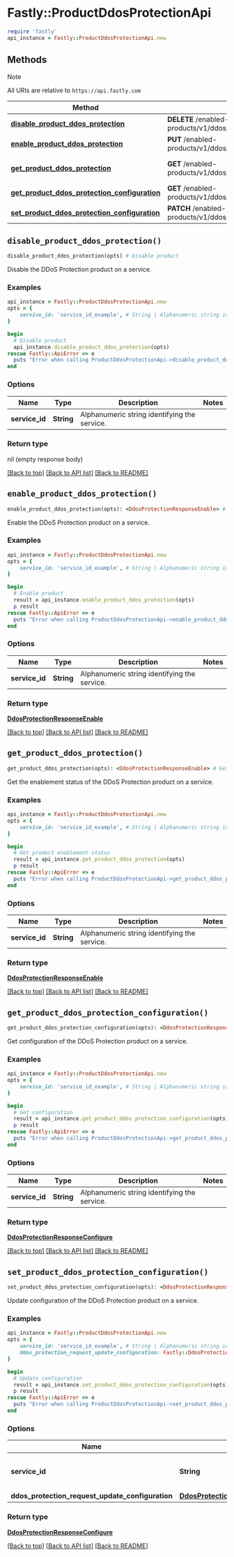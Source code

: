# Fastly::ProductDdosProtectionApi


```ruby
require 'fastly'
api_instance = Fastly::ProductDdosProtectionApi.new
```

## Methods

> [!NOTE]
> All URIs are relative to `https://api.fastly.com`

Method | HTTP request | Description
------ | ------------ | -----------
[**disable_product_ddos_protection**](ProductDdosProtectionApi.md#disable_product_ddos_protection) | **DELETE** /enabled-products/v1/ddos_protection/services/{service_id} | Disable product
[**enable_product_ddos_protection**](ProductDdosProtectionApi.md#enable_product_ddos_protection) | **PUT** /enabled-products/v1/ddos_protection/services/{service_id} | Enable product
[**get_product_ddos_protection**](ProductDdosProtectionApi.md#get_product_ddos_protection) | **GET** /enabled-products/v1/ddos_protection/services/{service_id} | Get product enablement status
[**get_product_ddos_protection_configuration**](ProductDdosProtectionApi.md#get_product_ddos_protection_configuration) | **GET** /enabled-products/v1/ddos_protection/services/{service_id}/configuration | Get configuration
[**set_product_ddos_protection_configuration**](ProductDdosProtectionApi.md#set_product_ddos_protection_configuration) | **PATCH** /enabled-products/v1/ddos_protection/services/{service_id}/configuration | Update configuration


## `disable_product_ddos_protection()`

```ruby
disable_product_ddos_protection(opts) # Disable product
```

Disable the DDoS Protection product on a service.

### Examples

```ruby
api_instance = Fastly::ProductDdosProtectionApi.new
opts = {
    service_id: 'service_id_example', # String | Alphanumeric string identifying the service.
}

begin
  # Disable product
  api_instance.disable_product_ddos_protection(opts)
rescue Fastly::ApiError => e
  puts "Error when calling ProductDdosProtectionApi->disable_product_ddos_protection: #{e}"
end
```

### Options

| Name | Type | Description | Notes |
| ---- | ---- | ----------- | ----- |
| **service_id** | **String** | Alphanumeric string identifying the service. |  |

### Return type

nil (empty response body)

[[Back to top]](#) [[Back to API list]](../../README.md#endpoints)
[[Back to README]](../../README.md)
## `enable_product_ddos_protection()`

```ruby
enable_product_ddos_protection(opts): <DdosProtectionResponseEnable> # Enable product
```

Enable the DDoS Protection product on a service.

### Examples

```ruby
api_instance = Fastly::ProductDdosProtectionApi.new
opts = {
    service_id: 'service_id_example', # String | Alphanumeric string identifying the service.
}

begin
  # Enable product
  result = api_instance.enable_product_ddos_protection(opts)
  p result
rescue Fastly::ApiError => e
  puts "Error when calling ProductDdosProtectionApi->enable_product_ddos_protection: #{e}"
end
```

### Options

| Name | Type | Description | Notes |
| ---- | ---- | ----------- | ----- |
| **service_id** | **String** | Alphanumeric string identifying the service. |  |

### Return type

[**DdosProtectionResponseEnable**](DdosProtectionResponseEnable.md)

[[Back to top]](#) [[Back to API list]](../../README.md#endpoints)
[[Back to README]](../../README.md)
## `get_product_ddos_protection()`

```ruby
get_product_ddos_protection(opts): <DdosProtectionResponseEnable> # Get product enablement status
```

Get the enablement status of the DDoS Protection product on a service.

### Examples

```ruby
api_instance = Fastly::ProductDdosProtectionApi.new
opts = {
    service_id: 'service_id_example', # String | Alphanumeric string identifying the service.
}

begin
  # Get product enablement status
  result = api_instance.get_product_ddos_protection(opts)
  p result
rescue Fastly::ApiError => e
  puts "Error when calling ProductDdosProtectionApi->get_product_ddos_protection: #{e}"
end
```

### Options

| Name | Type | Description | Notes |
| ---- | ---- | ----------- | ----- |
| **service_id** | **String** | Alphanumeric string identifying the service. |  |

### Return type

[**DdosProtectionResponseEnable**](DdosProtectionResponseEnable.md)

[[Back to top]](#) [[Back to API list]](../../README.md#endpoints)
[[Back to README]](../../README.md)
## `get_product_ddos_protection_configuration()`

```ruby
get_product_ddos_protection_configuration(opts): <DdosProtectionResponseConfigure> # Get configuration
```

Get configuration of the DDoS Protection product on a service.

### Examples

```ruby
api_instance = Fastly::ProductDdosProtectionApi.new
opts = {
    service_id: 'service_id_example', # String | Alphanumeric string identifying the service.
}

begin
  # Get configuration
  result = api_instance.get_product_ddos_protection_configuration(opts)
  p result
rescue Fastly::ApiError => e
  puts "Error when calling ProductDdosProtectionApi->get_product_ddos_protection_configuration: #{e}"
end
```

### Options

| Name | Type | Description | Notes |
| ---- | ---- | ----------- | ----- |
| **service_id** | **String** | Alphanumeric string identifying the service. |  |

### Return type

[**DdosProtectionResponseConfigure**](DdosProtectionResponseConfigure.md)

[[Back to top]](#) [[Back to API list]](../../README.md#endpoints)
[[Back to README]](../../README.md)
## `set_product_ddos_protection_configuration()`

```ruby
set_product_ddos_protection_configuration(opts): <DdosProtectionResponseConfigure> # Update configuration
```

Update configuration of the DDoS Protection product on a service.

### Examples

```ruby
api_instance = Fastly::ProductDdosProtectionApi.new
opts = {
    service_id: 'service_id_example', # String | Alphanumeric string identifying the service.
    ddos_protection_request_update_configuration: Fastly::DdosProtectionRequestUpdateConfiguration.new({mode: 'false'}), # DdosProtectionRequestUpdateConfiguration | 
}

begin
  # Update configuration
  result = api_instance.set_product_ddos_protection_configuration(opts)
  p result
rescue Fastly::ApiError => e
  puts "Error when calling ProductDdosProtectionApi->set_product_ddos_protection_configuration: #{e}"
end
```

### Options

| Name | Type | Description | Notes |
| ---- | ---- | ----------- | ----- |
| **service_id** | **String** | Alphanumeric string identifying the service. |  |
| **ddos_protection_request_update_configuration** | [**DdosProtectionRequestUpdateConfiguration**](DdosProtectionRequestUpdateConfiguration.md) |  | [optional] |

### Return type

[**DdosProtectionResponseConfigure**](DdosProtectionResponseConfigure.md)

[[Back to top]](#) [[Back to API list]](../../README.md#endpoints)
[[Back to README]](../../README.md)

